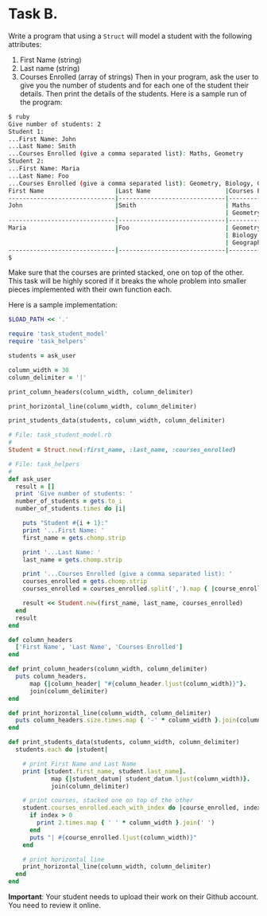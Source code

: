 # Task B. 

Write a program that using a `Struct` will model a student with the following attributes:
1. First Name (string)
2. Last name (string)
3. Courses Enrolled (array of strings)
Then in your program, ask the user to give you the number of students and for each one of the student
their details. Then print the details of the students.
Here is a sample run of the program:

``` bash
$ ruby
Give number of students: 2
Student 1:
...First Name: John
...Last Name: Smith
...Courses Enrolled (give a comma separated list): Maths, Geometry
Student 2:
...First Name: Maria
...Last Name: Foo
...Courses Enrolled (give a comma separated list): Geometry, Biology, Geography
First Name                    |Last Name                     |Courses Enrolled              
------------------------------|------------------------------|------------------------------
John                          |Smith                         | Maths                         
                                                             | Geometry                      
------------------------------|------------------------------|------------------------------
Maria                         |Foo                           | Geometry                      
                                                             | Biology                       
                                                             | Geography                     
------------------------------|------------------------------|------------------------------
$
```
Make sure that the courses are printed stacked, one on top of the other. This task will 
be highly scored if it breaks the whole problem into smaller pieces implemented with their
own function each.

Here is a sample implementation:

``` ruby
$LOAD_PATH << '.'

require 'task_student_model'
require 'task_helpers'

students = ask_user

column_width = 30
column_delimiter = '|'

print_column_headers(column_width, column_delimiter)

print_horizontal_line(column_width, column_delimiter)

print_students_data(students, column_width, column_delimiter)
```

``` ruby
# File: task_student_model.rb
#
Student = Struct.new(:first_name, :last_name, :courses_enrolled)
```

``` ruby
# File: task_helpers
#
def ask_user
  result = []
  print 'Give number of students: '
  number_of_students = gets.to_i
  number_of_students.times do |i|

    puts "Student #{i + 1}:"
    print '...First Name: '
    first_name = gets.chomp.strip

    print '...Last Name: '
    last_name = gets.chomp.strip

    print '...Courses Enrolled (give a comma separated list): '
    courses_enrolled = gets.chomp.strip
    courses_enrolled = courses_enrolled.split(',').map { |course_enrolled| course_enrolled.strip }

    result << Student.new(first_name, last_name, courses_enrolled)
  end
  result
end

def column_headers
  ['First Name', 'Last Name', 'Courses Enrolled']
end

def print_column_headers(column_width, column_delimiter)
  puts column_headers.
      map {|column_header| "#{column_header.ljust(column_width)}"}.
      join(column_delimiter)
end

def print_horizontal_line(column_width, column_delimiter)
  puts column_headers.size.times.map { '-' * column_width }.join(column_delimiter)
end

def print_students_data(students, column_width, column_delimiter)
  students.each do |student|

    # print First Name and Last Name
    print [student.first_name, student.last_name].
            map {|student_datum| student_datum.ljust(column_width)}.
            join(column_delimiter)

    # print courses, stacked one on top of the other
    student.courses_enrolled.each_with_index do |course_enrolled, index|
      if index > 0
        print 2.times.map { ' ' * column_width }.join(' ')
      end
      puts "| #{course_enrolled.ljust(column_width)}"
    end

    # print horizontal line
    print_horizontal_line(column_width, column_delimiter)
  end
end
```

**Important**: Your student needs to upload their work on their Github account. You need to review it online.
